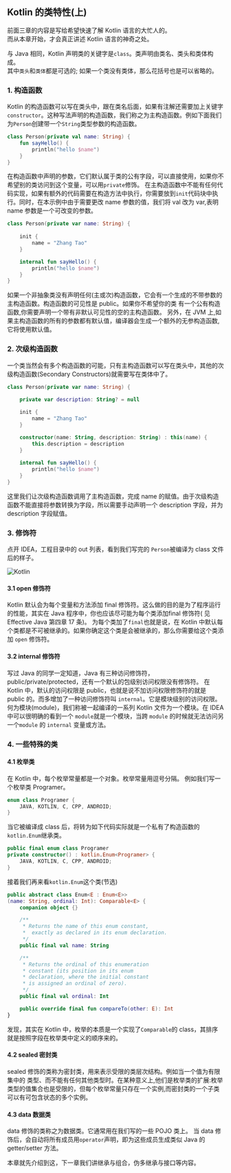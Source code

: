 ## Kotlin 的类特性(上)

前面三章的内容是写给希望快速了解 Kotlin 语言的大忙人的。		
而从本章开始，才会真正讲述 Kotlin 语言的神奇之处。

与 Java 相同，Kotlin 声明类的关键字是`class`。类声明由类名、类头和类体构成。		
其中`类头`和`类体`都是可选的; 如果一个类没有类体，那么花括号也是可以省略的。

### 1. 构造函数

Kotlin 的构造函数可以写在类头中，跟在类名后面，如果有注解还需要加上关键字`constructor`。这种写法声明的构造函数，我们称之为主构造函数。例如下面我们为`Person`创建带一个`String`类型参数的构造函数。

```kotlin
class Person(private val name: String) {
    fun sayHello() {
        println("hello $name")
    }
}
```

在构造函数中声明的参数，它们默认属于类的公有字段，可以直接使用，如果你不希望别的类访问到这个变量，可以用`private`修饰。
在主构造函数中不能有任何代码实现，如果有额外的代码需要在构造方法中执行，你需要放到`init`代码块中执行。同时，在本示例中由于需要更改 name 参数的值，我们将 val 改为 var,表明 name 参数是一个可改变的参数。

```kotlin
class Person(private var name: String) {
	
    init {
        name = "Zhang Tao"
    }

    internal fun sayHello() {
        println("hello $name")
    }
}

```

如果一个非抽象类没有声明任何(主或次)构造函数，它会有一个生成的不带参数的主构造函数。构造函数的可见性是 public。如果你不希望你的类 有一个公有构造函数,你需要声明一个带有非默认可见性的空的主构造函数。 
另外，在 JVM 上,如果主构造函数的所有的参数都有默认值，编译器会生成一个额外的无参构造函数,它将使用默认值。

### 2. 次级构造函数

一个类当然会有多个构造函数的可能，只有主构造函数可以写在类头中，其他的次级构造函数(Secondary Constructors)就需要写在类体中了。

```kotlin
class Person(private var name: String) {

    private var description: String? = null
    
    init {
        name = "Zhang Tao"
    }

    constructor(name: String, description: String) : this(name) {
        this.description = description
    }
    
    internal fun sayHello() {
        println("hello $name")
    }
}
```

这里我们让次级构造函数调用了主构造函数，完成 name 的赋值。由于次级构造函数不能直接将参数转换为字段，所以需要手动声明一个 description 字段，并为 description 字段赋值。

### 3. 修饰符

点开 IDEA，工程目录中的 out 列表，看到我们写完的 `Person`被编译为 class 文件后的样子。

![Kotlin](http://cdn.kymjs.com/kotlin/4-3-1.png)

#### 3.1 open 修饰符

Kotlin 默认会为每个变量和方法添加 final 修饰符。这么做的目的是为了程序运行的性能，其实在 Java 程序中，你也应该尽可能为每个类添加final 修饰符( 见 Effective Java 第四章 17 条)。 
为每个类加了`final`也就是说，在 Kotlin 中默认每个类都是不可被继承的。如果你确定这个类是会被继承的，那么你需要给这个类添加 `open` 修饰符。

#### 3.2 internal 修饰符

写过 Java 的同学一定知道，Java 有三种访问修饰符，public/private/protected，还有一个默认的包级别访问权限没有修饰符。
在 Kotlin 中，默认的访问权限是 public，也就是说不加访问权限修饰符的就是 public 的。而多增加了一种访问修饰符叫 `internal`。它是模块级别的访问权限。
何为模块(module)，我们称被一起编译的一系列 Kotlin 文件为一个模块。在 IDEA 中可以很明确的看到一个 `module`就是一个模块，当跨 `module` 的时候就无法访问另一个`module` 的 `internal` 变量或方法。

### 4. 一些特殊的类

#### 4.1 枚举类

在 Kotlin 中，每个枚举常量都是一个对象。枚举常量用逗号分隔。 例如我们写一个枚举类 Programer。

```kotlin
enum class Programer {
    JAVA, KOTLIN, C, CPP, ANDROID;
}
```

当它被编译成 class 后，将转为如下代码实际就是一个私有了构造函数的`kotlin.Enum`继承类。

```kotlin
public final enum class Programer 
private constructor() : kotlin.Enum<Programer> {
    JAVA, KOTLIN, C, CPP, ANDROID;
}
```

接着我们再来看`kotlin.Enum`这个类(节选)

```kotlin
public abstract class Enum<E : Enum<E>>
(name: String, ordinal: Int): Comparable<E> {
    companion object {}

    /**
     * Returns the name of this enum constant,
     *  exactly as declared in its enum declaration.
     */
    public final val name: String

    /**
     * Returns the ordinal of this enumeration 
     * constant (its position in its enum 
     * declaration, where the initial constant
     * is assigned an ordinal of zero).
     */
    public final val ordinal: Int

    public override final fun compareTo(other: E): Int
}
```

发现，其实在 Kotlin 中，枚举的本质是一个实现了`Comparable`的 class，其排序就是按照字段在枚举类中定义的顺序来的。

#### 4.2 sealed 密封类

sealed 修饰的类称为密封类，用来表示受限的类层次结构。例如当一个值为有限集中的 类型、而不能有任何其他类型时。在某种意义上,他们是枚举类的扩展:枚举类型的值集合也是受限的，但每个枚举常量只存在一个实例,而密封类的一个子类可以有可包含状态的多个实例。

#### 4.3 data 数据类

data 修饰的类称之为数据类。它通常用在我们写的一些 POJO 类上。
当 data 修饰后，会自动将所有成员用`operator`声明，即为这些成员生成类似 Java 的 getter/setter 方法。

本章就先介绍到这，下一章我们讲继承与组合，伪多继承与接口等内容。